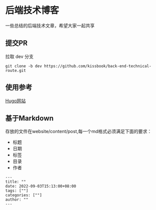 # 后端技术博客

一些总结的后端技术文章，希望大家一起共享

## 提交PR

拉取 dev 分支

    git clone -b dev https://github.com/kissbook/back-end-technical-route.git


## 使用参考

[Hugo网站](https://github.com/gohugoio/hugo)

## 基于Markdown

存放的文件在website/content/post,每一个md格式必须满足下面的要求：
- 标题
- 日期
- 标签
- 目录
- 作者

```
---
title: ""
date: 2022-09-03T15:13:00+08:00
tags: [""]
categories: [""]
author: ""
---
```
